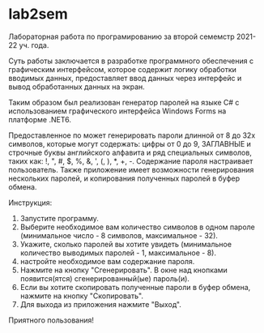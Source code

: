 # lab2sem
Лабораторная работа по програмированию за второй семемстр 2021-22 уч. года.

Суть работы заключается в разработке программного обеспечения с графическим интерфейсом, которое содержит логику обработки вводимых данных, предоставляет ввод данных через интерфейс и вывод обработанных данных на экран.

Таким образом был реализован генератор паролей на языке C# с использованием графического интерфейса Windows Forms на платформе .NET6.

Предоставленное по может генерировать пароли длинной от 8 до 32х символов, которые могут содержать: цифры от 0 до 9, ЗАГЛАВНЫЕ и строчные буквы английского алфавита и ряд специальных символов, таких как: !, ", #, $, %, &, ', (, ), *, +, -. Содержание пароля настраивает пользователь. 
Также приложение имеет возможности генерирования нескольких паролей, и копирования полученных паролей в буфер обмена.

Инструкция:
1) Запустите программу.
2) Выберите необходимое вам количество символов в одном пароле (минимальное число - 8 символов, максимальное - 32).
3) Укажите, сколько паролей вы хотите увидеть (минимальное количество выводимых паролей - 1, максимальное - 8).
4) настройте необходимое вам содержание пароля.
5) Нажмите на кнопку "Сгенерировать". В окне над кнопками появится(ятся) сгенерированный(ые) пароль(и).
6) Если вы хотите скопировать полученные пароли в буфер обмена, нажмите на кнопку "Скопировать".
7) Для выхода из приложения нажмите "Выход".

Приятного пользования!
